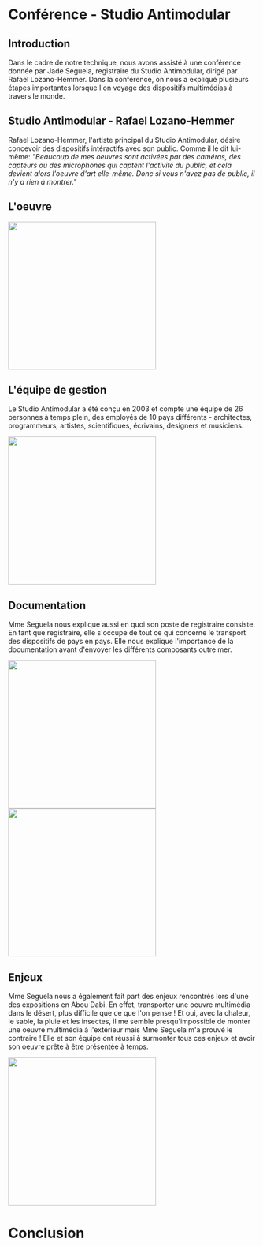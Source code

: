 # Conférence - Studio Antimodular


## Introduction
Dans le cadre de notre technique, nous avons assisté à une conférence donnée par Jade Seguela, registraire du Studio Antimodular, dirigé par Rafael Lozano-Hemmer. Dans la conférence, on nous a expliqué plusieurs étapes importantes lorsque l'on voyage des dispositifs multimédias à travers le monde.

## Studio Antimodular - Rafael Lozano-Hemmer
Rafael Lozano-Hemmer, l'artiste principal du Studio Antimodular, désire concevoir des dispositifs intéractifs avec son public. Comme il le dit lui-même: *"Beaucoup de mes oeuvres sont activées par des caméras, des capteurs ou des microphones qui captent l'activité du public, et cela devient alors l'oeuvre d'art elle-même. Donc si vous n'avez pas de public, il n'y a rien à montrer."*

## L'oeuvre
<img src="medias/oeuvre.png/" style="width:300px;">

## L'équipe de gestion
Le Studio Antimodular a été conçu en 2003 et compte une équipe de 26 personnes à temps plein, des employés de 10 pays différents - architectes, programmeurs, artistes, scientifiques, écrivains, designers et musiciens.

<img src="medias/equipe.png" style="width:300px;">

## Documentation
Mme Seguela nous explique aussi en quoi son poste de registraire consiste. En tant que registraire, elle s'occupe de tout ce qui concerne le transport des dispositifs de pays en pays. Elle nous explique l'importance de la documentation avant d'envoyer les différents composants outre mer.

<img src="medias/documentation.png" style="width:300px;"> <img src="medias/composants.png" style="width:300px;">

## Enjeux
Mme Seguela nous a également fait part des enjeux rencontrés lors d'une des expositions en Abou Dabi. En effet, transporter une oeuvre multimédia dans le désert, plus difficile que ce que l'on pense ! Et oui, avec la chaleur, le sable, la pluie et les insectes, il me semble presqu'impossible de monter une oeuvre multimédia à l'extérieur mais Mme Seguela m'a prouvé le contraire ! Elle et son équipe ont réussi à surmonter tous ces enjeux et avoir son oeuvre prête à être présentée à temps.

<img src="medias/enjeux.png" style="width:300px;">

# Conclusion
